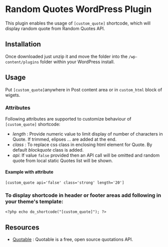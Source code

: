 # Random Quotes WordPress Plugin

This plugin enables the usage of `[custom_quote]` shortcode, which will display random quote from Random Quotes API.

## Installation

Once downloaded just unzip it and move the folder into the `/wp-content/plugins` folder within your WordPress install.

## Usage

Put `[custom_quote]`anywhere in Post content area or in `custom_html` block of wigets.

### Attributes

Following attributes are supported to customize behaviour of `[custom_quote]` shortcode:

-   _length_ : Provide numeric value to limit display of number of characters in Quote. If trimmed, elipses _..._ are added at the end.
-   _class_ : To replace css class in enclosing html element for Quote. By default _blockquote_ class is added.
-   _api_: If value `false` provided then an API call will be omitted and random quote from local static Quotes list will be shown.

#### Example with attribute

`[custom_quote api='false' class='strong' length='20']`

### To display shortcode in header or footer areas add following in your theme's template:

`<?php echo do_shortcode("[custom_quote]"); ?>`

## Resources

-   [Quotable](https://github.com/lukePeavey/quotable#live-examples) : Quotable is a free, open source quotations API.

